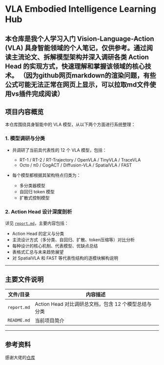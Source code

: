# VLA Embodied Intelligence Learning Hub

本仓库是我个人学习入门 Vision-Language-Action (VLA) 具身智能领域的个人笔记，仅供参考。通过阅读主流论文、拆解模型架构并深入调研各类 Action Head 的实现方式，快速理解和掌握该领域的核心技术。
（因为github网页markdown的渲染问题，有些公式可能无法正常在网页上显示，可以拉取md文件使用vs插件完成阅读）
---

## 项目内容概览

本仓库围绕具身智能中的 VLA 模型，从以下两个方面进行系统整理：

### 1. **模型调研与分类**

- 共调研了当前具代表性的 12 个 VLA 模型，包括：
  - RT-1 / RT-2 / RT-Trajectory / OpenVLA / TinyVLA / TraceVLA
  - Octo / π0 / CogACT / Diffusion-VLA / SpatialVLA / FAST 

- 每个模型都根据其架构特点归类为：
  - 多分类器模型
  - 自回归 token 模型
  - 扩散式控制模型

### 2. **Action Head 设计深度剖析**

详见 [`report.md`](./report.md)，主要内容包括：

- Action Head 的定义与分类
- 主流设计方式（多分类、自回归、扩散、token压缩等）对比分析
- 每种设计的核心机制、代表模型、优缺点总结
- 表格式汇总与未来趋势展望
- 对 SpatialVLA 和 FAST 等代表性结构的逐模块解构说明

---

## 主要文件说明

| 文件/目录        | 内容描述                                               |
|------------------|--------------------------------------------------------|
| `report.md`      | Action Head 对比调研总文档，包含 12 个模型总结与分类 |
| `README.md`      | 当前项目简介                                            |


---

## 参考资料

感谢大佬的[仓库](https://github.com/TianxingChen/Embodied-AI-Guide)

